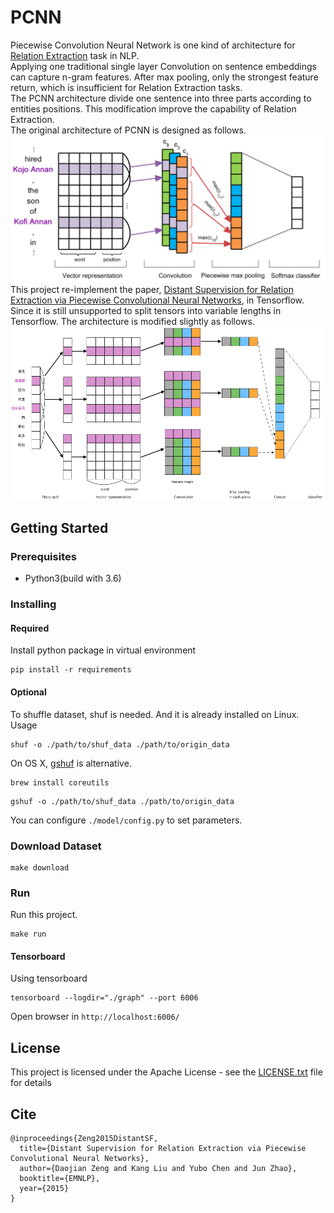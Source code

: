 # PCNN

Piecewise Convolution Neural Network is one kind of architecture for [Relation Extraction](https://en.wikipedia.org/wiki/Relationship_extraction) task in NLP.  
Applying one traditional single layer Convolution on sentence embeddings can capture n-gram features. After max pooling, only the strongest feature return, which is insufficient for Relation Extraction tasks.  
The PCNN architecture divide one sentence into three parts according to entities positions. This modification improve the capability of Relation Extraction.  
The original architecture of PCNN is designed as follows.  
![origin PCNN](./img/PCNN.png)
This project re-implement the paper, [Distant Supervision for Relation Extraction via Piecewise Convolutional Neural Networks](http://www.emnlp2015.org/proceedings/EMNLP/pdf/EMNLP203.pdf), in Tensorflow.   
Since it is still unsupported to split tensors into variable lengths in Tensorflow. The architecture is modified slightly as follows.  
![PCNN](./img/pcnnsp.png)

## Getting Started

### Prerequisites
- Python3(build with 3.6)

### Installing
#### Required
Install python package in virtual environment
```
pip install -r requirements
```
#### Optional
To shuffle dataset, shuf is needed. And it is already installed on Linux.     
Usage
```
shuf -o ./path/to/shuf_data ./path/to/origin_data
```
On OS X, [gshuf](https://apple.stackexchange.com/questions/142860/install-shuf-on-os-x) is alternative.
```
brew install coreutils
```
```
gshuf -o ./path/to/shuf_data ./path/to/origin_data
```
You can configure `./model/config.py` to set parameters.

### Download Dataset
```
make download
```

### Run
Run this project.
```
make run
```

#### Tensorboard
Using tensorboard
```
tensorboard --logdir="./graph" --port 6006
```
Open browser in `http://localhost:6006/`


## License
This project is licensed under the Apache License - see the [LICENSE.txt](http://www.apache.org/licenses/LICENSE-2.0) file for details

## Cite
```
@inproceedings{Zeng2015DistantSF,
  title={Distant Supervision for Relation Extraction via Piecewise Convolutional Neural Networks},
  author={Daojian Zeng and Kang Liu and Yubo Chen and Jun Zhao},
  booktitle={EMNLP},
  year={2015}
}
```
